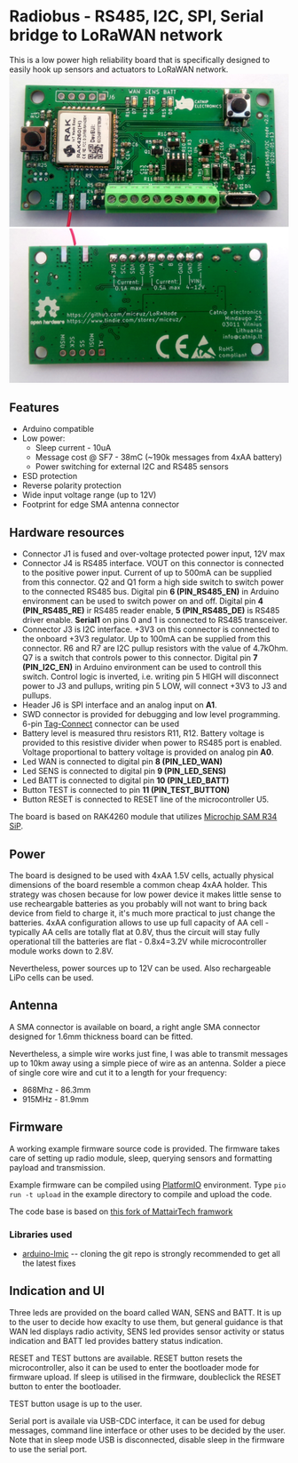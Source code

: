 # Radiobus - RS485, I2C, SPI, Serial bridge to LoRaWAN network

This is a low power high reliability board that is specifically designed to easily hook up sensors and actuators to LoRaWAN network.
![Radiobus - top](pics/top.jpg)
![Radiobus - bottom](pics/bot.jpg)

## Features

* Arduino compatible
* Low power:
  * Sleep current - 10uA
  * Message cost @ SF7 - 38mC (~190k messages from 4xAA battery)
  * Power switching for external I2C and RS485 sensors
* ESD protection
* Reverse polarity protection
* Wide input voltage range (up to 12V)
* Footprint for edge SMA antenna connector 

## Hardware resources

 * Connector J1 is fused and over-voltage protected power input, 12V max
 * Connector J4 is RS485 interface. VOUT on this connector is connected to the positive power input. Current of up to 500mA can be supplied from this connector. Q2 and Q1 form a high side switch to switch power to the connected RS485 bus. Digital pin **6 (PIN_RS485_EN)** in Arduino environment can be used to switch power on and off. Digital pin **4 (PIN_RS485_RE)** ir RS485 reader enable, **5 (PIN_RS485_DE)** is RS485 driver enable. **Serial1** on pins 0 and 1 is connected to RS485 transceiver.
 * Connector J3 is I2C interface. +3V3 on this connector is connected to the onboard +3V3 regulator. Up to 100mA can be supplied from this connector. R6 and R7 are I2C pullup resistors with the value of 4.7kOhm. Q7 is a switch that controls power to this connector. Digital pin **7 (PIN_I2C_EN)** in Arduino environment can be used to controll this switch. Control logic is inverted, i.e. writing pin 5 HIGH will disconnect power to J3 and pullups, writing pin 5 LOW, will connect +3V3 to J3 and pullups.
 * Header J6 is SPI interface and an analog input on **A1**.
 * SWD connector is provided for debugging and low level programming. 6-pin [Tag-Connect](https://www.tag-connect.com/product-category/products/cables/6-pin-target) connector can be used
 * Battery level is measured thru resistors R11, R12. Battery voltage is provided to this resistive divider when power to RS485 port is enabled. Voltage proportional to battery voltage is provided on analog pin **A0**. 
 * Led WAN is connected to digital pin **8 (PIN_LED_WAN)**
 * Led SENS is connected to digital pin **9 (PIN_LED_SENS)**
 * Led BATT is connected to digital pin **10 (PIN_LED_BATT)**
 * Button TEST is connected to pin **11 (PIN_TEST_BUTTON)**
 * Button RESET is connected to RESET line of the microcontroller U5.

The board is based on RAK4260 module that utilizes [Microchip SAM R34 SiP](https://www.microchip.com/design-centers/wireless-connectivity/low-power-wide-area-networks/lora-technology/sam-r34-r35). 

## Power

The board is designed to be used with 4xAA 1.5V cells, actually physical dimensions of the board resemble a common cheap 4xAA holder. This strategy was chosen because for low power device it makes little sense to use recheargable batteries as you probably will not want to bring back device from field to charge it, it's much more practical to just change the batteries. 4xAA configuration allows to use up full capacity of AA cell - typically AA cells are totally flat at 0.8V, thus the circuit will stay fully operational till the batteries are flat - 0.8x4=3.2V while microcontroller module works down to 2.8V. 

Nevertheless, power sources up to 12V can be used. Also rechargeable LiPo cells can be used. 

## Antenna

A SMA connector is available on board, a right angle SMA connector designed for 1.6mm thickness board can be fitted. 

Nevertheless, a simple wire works just fine, I was able to transmit messages up to 10km away using a simple piece of wire as an antenna. Solder a piece of single core wire and cut it to a length for your frequency:
 * 868Mhz - 86.3mm
 * 915MHz - 81.9mm

## Firmware

A working example firmware source code is provided. The firmware takes care of setting up radio module, sleep, querying sensors and formatting payload and transmission. 

Example firmware can be compiled using [PlatformIO](https://platformio.org/) environment. Type ```pio run -t upload``` in the example directory to compile and upload the code. 

The code base is based on [this fork of MattairTech framwork](https://github.com/Miceuz/framework-arduino-samr-catnip) 

### Libraries used

 * [arduino-lmic](https://github.com/mcci-catena/arduino-lmic) -- cloning the git repo is strongly recommended to get all the latest fixes

## Indication and UI

Three leds are provided on the board called WAN, SENS and BATT. It is up to the user to decide how exaclty to use them, but general guidance is that WAN led displays radio activity, SENS led provides sensor activity or status indication and BATT led provides battery status indication.

RESET and TEST buttons are available. RESET button resets the microcontroller, also it can be used to enter the bootloader mode for firmware upload. If sleep is utilised in the firmware, doubleclick the RESET button to enter the bootloader.

TEST button usage is up to the user.

Serial port is availale via USB-CDC interface, it can be used for debug messages, command line interface or other uses to be decided by the user. Note that in sleep mode USB is disconnected, disable sleep in the firmware to use the serial port.


